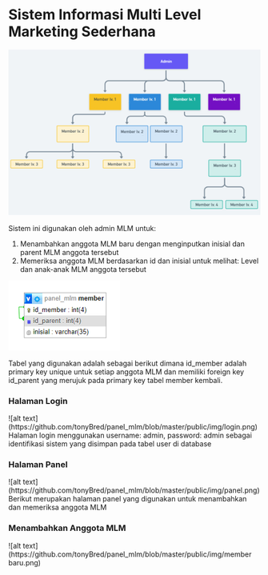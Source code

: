 <h1>Sistem Informasi Multi Level Marketing Sederhana</h1>

![alt text](https://github.com/tonyBred/panel_mlm/blob/master/public/img/diagram.png)

Sistem ini digunakan oleh admin MLM untuk:
1. Menambahkan anggota MLM baru dengan menginputkan inisial dan parent MLM anggota tersebut
2. Memeriksa anggota MLM berdasarkan id dan inisial untuk melihat: Level dan anak-anak MLM anggota tersebut


![alt text](https://github.com/tonyBred/panel_mlm/blob/master/public/img/tabel.png)

Tabel yang digunakan adalah sebagai berikut dimana id_member adalah primary key unique untuk setiap anggota MLM dan memiliki foreign key id_parent yang merujuk pada primary key tabel member kembali.


<h3>Halaman Login</h3>
![alt text](https://github.com/tonyBred/panel_mlm/blob/master/public/img/login.png)
Halaman login menggunakan username: admin, password: admin sebagai identifikasi sistem yang disimpan pada tabel user di database


<h3>Halaman Panel</h3>
![alt text](https://github.com/tonyBred/panel_mlm/blob/master/public/img/panel.png)
Berikut merupakan halaman panel yang digunakan untuk menambahkan dan memeriksa anggota MLM

<h3>Menambahkan Anggota MLM</h3>
![alt text](https://github.com/tonyBred/panel_mlm/blob/master/public/img/member baru.png)
